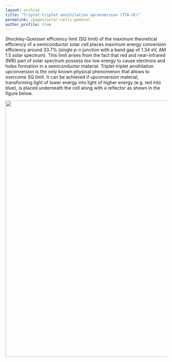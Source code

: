 ```yaml
---
layout: archive
title: "Triplet-triplet annihilation upconversion (TTA-UC)"
permalink: /pages/solar-cells-general
author_profile: true
---
```

Shockley-Queisser efficiency limit (SQ limit) of the maximum theoretical efficiency of a semiconductor solar cell places maximum energy conversion efficiency around 33.7% (single p-n junction with a band gap of 1.34 eV, AM 1.5 solar spectrum).  This limit arises from the fact that red and near-infrared (NIR) part of solar spectrum possess too low energy to cause electrons and holes formation in a semiconductor material. Triplet-triplet annihilation upconversion is the only known physical phenomenon that allows to overcome SQ limit. It can be achieved if upconversion material, transforming light of lower energy into light of higher energy (e.g. red into blue), is placed underneath the cell along with a reflector as shown in the figure below.

<div style="text-align:center"><img src="https://mihafil.github.io/academic/images/solar-cell.jpg" style="width:800px;height:auto"></div>


